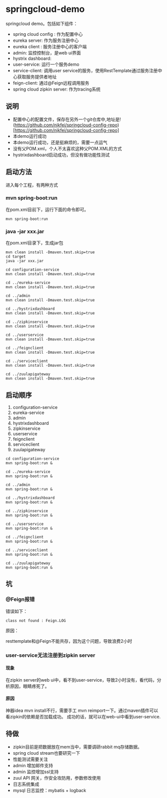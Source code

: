 # springcloud-demo
springcloud demo。包括如下组件：
* spring cloud config : 作为配置中心
* eureka server: 作为服务注册中心
* eureka client : 服务注册中心的客户端
* admin: 监控控制台，是web ui界面
* hystrix dashboard: 
* user-service: 运行一个服务demo
* service-client: 调用user service的服务，使用RestTemplate通过服务注册中心获取服务提供者地址
* feign-client: 通过@Feign远程调用服务
* spring cloud zipkin server: 作为tracing系统

## 说明
* 配置中心的配置文件，保存在另外一个git仓库中,地址是!(https://github.com/njkfei/springcloud-config-repo)[https://github.com/njkfei/springcloud-config-repo]
* 本demo运行成功
* 本demo运行成功，还是挺麻烦的，需要一点运气
* 没有父POM.xml，个人不太喜欢这种父POM.XML的方式
* hystrixdashboard启动成功，但没有做功能性测试

## 启动方法
进入每个工程，有两种方式
### mvn spring-boot:run
在pom.xml目前下，运行下面的命令即可。
```
mvn spring-boot:run
```
### java -jar xxx.jar
在pom.xml目录下，生成jar包
```
mvn clean install -Dmaven.test.skip=true
cd target
java -jar xxx.jar
```

```
cd configuration-service
mvn clean install -Dmaven.test.skip=true

cd ../eureka-service
mvn clean install -Dmaven.test.skip=true

cd ../admin
mvn clean install -Dmaven.test.skip=true

cd ../hystrixdashboard
mvn clean install -Dmaven.test.skip=true

cd ../zipkinservice
mvn clean install -Dmaven.test.skip=true

cd ../userservice
mvn clean install -Dmaven.test.skip=true

cd ../feignclient
mvn clean install -Dmaven.test.skip=true

cd ../serviceclient
mvn clean install -Dmaven.test.skip=true

cd ../zuulapigateway
mvn clean install -Dmaven.test.skip=true
```

## 启动顺序
1. configuration-service
1. eureka-service
1. admin
1. hystrixdashboard
1. zipkinservice
1. userservice
1. feignclient
1. serviceclient
1. zuulapigateway

```
cd configuration-service
mvn spring-boot:run &

cd ../eureka-service
mvn spring-boot:run &

cd ../admin
mvn spring-boot:run &

cd ../hystrixdashboard
mvn spring-boot:run &

cd ../zipkinservice
mvn spring-boot:run &

cd ../userservice
mvn spring-boot:run &

cd ../feignclient
mvn spring-boot:run &

cd ../serviceclient
mvn spring-boot:run &

cd ../zuulapigateway
mvn spring-boot:run &
```

## 坑
### @Feign报错
错误如下：
```
class not found : Feign.LOG
```
原因：

resttemplate和@Feign不能共存，因为这个问题，导致浪费2小时

### user-service无法注册到zipkin server
#### 现象
在zipkin server的web ui中，看不到user-service，导致2小时没有，看代码，分析原因，眼睛疼死了。

#### 原因
神器idea mvn install不行，需要手工 mvn reimport一下。通过maven插件可以看zipkin的依赖是否加载成功。
成功的话，就可以在web-ui中看到user-service.

## 待做
* zipkin目前是把数据放在mem当中，需要调研rabbit mq存储数据。
* spring cloud stream也要研究一下
* 性能测试需要关注
* admin 增加邮件支持
* admin 监控增加ssl支持
* zuul API 网关，作安全攻防用，参数修改使用
* 日志系统集成
* mysql 日志监控：mybatis + logback
